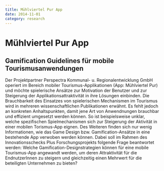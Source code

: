 ```yaml
---
title: Mühlviertel Pur App
date: 2014-11-01
category: research
---
```


# Mühlviertel Pur App

## Gamification Guidelines für mobile Tourismusanwendungen

Der Projektpartner Perspectra Kommunal- u. Regionalentwicklung GmbH operiert im Bereich mobiler Tourismus-Applikationen (App: Mühlviertel Pur) und möchte spielerische Ansätze zur Motivation der Benutzer und zur Steigerung der Applikationsattraktivität in ihre Lösungen einbinden. Die Brauchbarkeit des Einsatzes von spielerischen Mechanismen im Tourismus wird in mehreren wissenschaftlichen Publikationen erwähnt. Es fehlt jedoch an konkreten Anhaltspunkten, damit jene Art von Anwendnungen brauchbar und effizient umgesetzt werden können. So ist beispielsweise unklar, welche spezifischen Spielmechanismen sich zur Steigerung der Aktivität in einer mobilen Torismus-App eignen. Des Weiteren finden sich nur wenig Informationen, wie das Game Design bzw. Gamification-Ansätze in eine bestehende App verwoben werden können. Dabei soll im Rahmen des Innovationsschecks Plus Forschungsprojekts folgende Frage beantwortet werden: Welche Gamification-Designstrategien können für eine mobile Tourismus-App angewandt werden, um deren Attraktivität für die EndnutzerInnen zu steigern und gleichzeitig einen Mehrwert für die beteiligten Unternehmen zu bieten?
